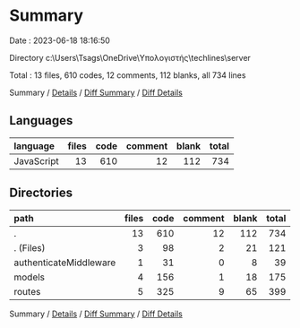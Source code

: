 # Summary

Date : 2023-06-18 18:16:50

Directory c:\\Users\\Tsags\\OneDrive\\Υπολογιστής\\techlines\\server

Total : 13 files,  610 codes, 12 comments, 112 blanks, all 734 lines

Summary / [Details](details.md) / [Diff Summary](diff.md) / [Diff Details](diff-details.md)

## Languages
| language | files | code | comment | blank | total |
| :--- | ---: | ---: | ---: | ---: | ---: |
| JavaScript | 13 | 610 | 12 | 112 | 734 |

## Directories
| path | files | code | comment | blank | total |
| :--- | ---: | ---: | ---: | ---: | ---: |
| . | 13 | 610 | 12 | 112 | 734 |
| . (Files) | 3 | 98 | 2 | 21 | 121 |
| authenticateMiddleware | 1 | 31 | 0 | 8 | 39 |
| models | 4 | 156 | 1 | 18 | 175 |
| routes | 5 | 325 | 9 | 65 | 399 |

Summary / [Details](details.md) / [Diff Summary](diff.md) / [Diff Details](diff-details.md)